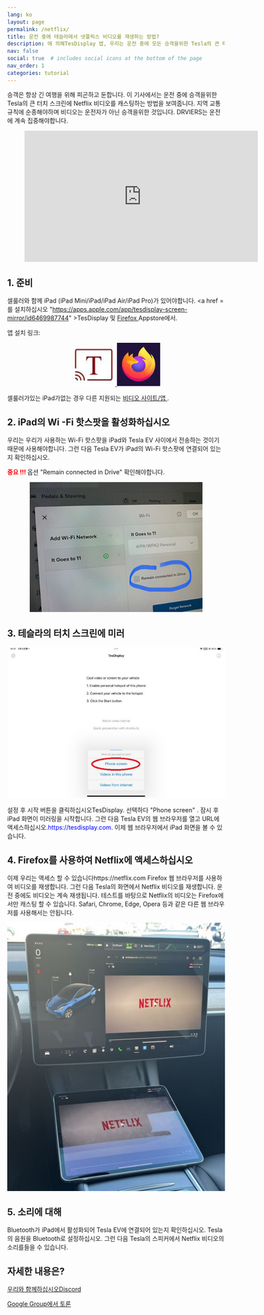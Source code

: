 ```yaml
---
lang: ko
layout: page
permalink: /netflix/
title: 운전 중에 테슬라에서 넷플릭스 비디오를 재생하는 방법?
description: 에 의해TesDisplay 앱, 우리는 운전 중에 모든 승객을위한 Tesla의 큰 터치 스크린에 Netflix 비디오를 캐스팅 할 수 있습니다.
nav: false
social: true  # includes social icons at the bottom of the page
nav_order: 1
categories: tutorial
---
```


승객은 항상 긴 여행을 위해 피곤하고 둔합니다. 이 기사에서는 운전 중에 승객을위한 Tesla의 큰 터치 스크린에 Netflix 비디오를 캐스팅하는 방법을 보여줍니다. 지역 교통 규칙에 순종해야하며 비디오는 운전자가 아닌 승객을위한 것입니다. DRVIERS는 운전에 계속 집중해야합니다.

<!-- blank line -->
<figure class= "video-container" >
  <iframe width= "540"  height= "303"  src= "https://www.youtube.com/embed/O31JLO208nQ"  frameborder= "0"  allowfullscreen= "true" > </iframe>
</figure>
<!-- blank line -->

## 1. 준비
셀룰러와 함께 iPad (iPad Mini/iPad/iPad Air/iPad Pro)가 있어야합니다.
<a href =를 설치하십시오 "https://apps.apple.com/app/tesdisplay-screen-mirror/id6469987744" >TesDisplay</a> 및 <a href = "https://apps.apple.com/app/firefox-private-safe-browser/id989804926" > Firefox </a> Appstore에서.

앱 설치 링크:
<p style= "text-align: center;" >
<A ID = "TesDisplay"  href = "https://apps.apple.com/app/tesdisplay-screen-mirror/id6469987744" >
<img src= "/assets/img/logo.png"  height= "100px" >
</a>
<A ID = "FireFox"  href = "https://apps.apple.com/app/firefox-private-safe-browser/id989804926" >
<img src= "/assets/img/firefox.webp"  height= "100px" >
</a>
</p>
셀룰러가있는 iPad가없는 경우 다른 지원되는 <a href =를 볼 수 있습니다. "/sites" > 비디오 사이트/앱 </a>.

## 2. iPad의 Wi -Fi 핫스팟을 활성화하십시오
<p> 우리는 우리가 사용하는 Wi-Fi 핫스팟을 iPad와 Tesla EV 사이에서 전송하는 것이기 때문에 사용해야합니다.
그런 다음 Tesla EV가 iPad의 Wi-Fi 핫스팟에 연결되어 있는지 확인하십시오. </p>
<p><span style= "color: red" > <b> 중요 !!! </b></span> 옵션 "Remain connected in Drive"  확인해야합니다. </p>
<p style= "text-align: center;" >
<img src= "/assets/img/wifi-connected.jpg"  height= "300px" >
</p>

## 3. 테슬라의 터치 스크린에 미러
<p style= "text-align: center;" >
<img src= "/assets/img/ipad-screen.jpg"  alt= "The start choice of TesDisplay app for using Netflix"  width= "540px" >
</p>
설정 후 시작 버튼을 클릭하십시오TesDisplay. 선택하다 "Phone screen" . 잠시 후 iPad 화면이 미러링을 시작합니다.
그런 다음 Tesla EV의 웹 브라우저를 열고 URL에 액세스하십시오.<span style= "color:blue" >https://tesdisplay.com</span>. 이제 웹 브라우저에서 iPad 화면을 볼 수 있습니다.

## 4. Firefox를 사용하여 Netflix에 액세스하십시오
이제 우리는 액세스 할 수 있습니다https://netflix.com Firefox 웹 브라우저를 사용하여 비디오를 재생합니다. 그런 다음 Tesla의 화면에서 Netflix 비디오를 재생합니다. 운전 중에도 비디오는 계속 재생됩니다.
테스트를 바탕으로 Netflix의 비디오는 Firefox에서만 캐스팅 할 수 있습니다. Safari, Chrome, Edge, Opera 등과 같은 다른 웹 브라우저를 사용해서는 안됩니다.
<p style= "text-align: center;" >
<img src= "/assets/img/netflix.jpg"  alt= "mirror Netflix video to Tesla using TesDisplay"  width= "590px" >
</p>

## 5. 소리에 대해
Bluetooth가 iPad에서 활성화되어 Tesla EV에 연결되어 있는지 확인하십시오.
Tesla의 음원을 Bluetooth로 설정하십시오.
그런 다음 Tesla의 스피커에서 Netflix 비디오의 소리를들을 수 있습니다.

## 자세한 내용은?
<p> <a href = "https://discord.gg/Tvbs9uWcN9"  대상 = "_blank" > 우리와 함께하십시오Discord</a> </p>
<p> <a href = "https://groups.google.com/g/tesla-display"  대상 = "_blank" > Google Group에서 토론 </a> </p>

